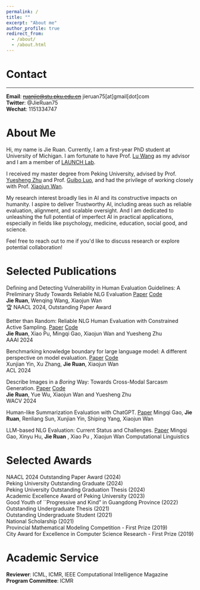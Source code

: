 ```yaml
---
permalink: /
title: ""
excerpt: "About me"
author_profile: true
redirect_from: 
  - /about/
  - /about.html
---
```


# Contact
-------
**Email**: ~~ruanjie@stu.pku.edu.cn~~ jieruan75[at]gmail[dot]com  
**Twitter**: @JieRuan75  
**Wechat**: 1151334747  

# About Me

Hi, my name is Jie Ruan. Currently, I am a first-year PhD student at University of Michigan. I am fortunate to have Prof. [Lu Wang](https://web.eecs.umich.edu/~wangluxy/) as my advisor and I am a member of [LAUNCH Lab](https://launch.eecs.umich.edu/). 

<!-- I received my master degree at Peking University, advised by Prof. Yuesheng Zhu, Prof Xiaojun Wan and Prof. Guibo Luo.-->

I received my master degree from Peking University, advised by Prof. [Yuesheng Zhu](https://scholar.google.com/citations?user=HBp_nuAAAAAJ&hl=zh-CN) and Prof. [Guibo Luo](https://scholar.google.com/citations?user=kUIPmL4AAAAJ&hl=zh-CN&oi=ao), and had the privilege of working closely with Prof. [Xiaojun Wan](https://scholar.google.com/citations?user=lTTeBdkAAAAJ&hl=zh-CN&oi=ao).

My research interest broadly lies in AI and its constructive impacts on humanity. I aspire to deliver Trustworthy AI, including areas such as reliable evaluation, alignment, and scalable oversight. And I am dedicated to unleashing the full potential of imperfect AI in practical applications, especially in fields like psychology, medicine, education, social good, and science.

Feel free to reach out to me if you'd like to discuss research or explore potential collaboration!  

<!-- 

I am currently pursuing a master's degree at Peking University, focusing on natural language generation and evaluation. 

My research interest broadly lies in Artificial Intelligence (AI) and its constructive impacts on humanity. I aspire to deliver Trustworthy and Human-centered AI, including areas such as reliable evaluation, human-AI collaboration, and AI safety. And I am dedicated to unleashing the full potential of imperfect AI in practical applications, emphasizing effective collaboration between humans and AI, especially in fields like medicine, social good, and science.


If you are interested in collaboration, please reach out! I'm more than happy to chat about opportunities here!
-->
# Selected Publications
Defining and Detecting Vulnerability in Human Evaluation Guidelines: A Preliminary Study Towards Reliable NLG Evaluation [Paper](https://arxiv.org/pdf/2406.07935) [Code](https://github.com/EnablerRx/GuidelineVulnDetect)  
**Jie Ruan**, Wenqing Wang, Xiaojun Wan   
🏆 NAACL 2024, Outstanding Paper Award  


Better than Random: Reliable NLG Human Evaluation with Constrained Active Sampling. [Paper](https://arxiv.org/pdf/2406.07967v1) [Code](https://github.com/EnablerRx/CASF)  
**Jie Ruan**, Xiao Pu, Mingqi Gao, Xiaojun Wan and Yuesheng Zhu   
AAAI 2024  



Benchmarking knowledge boundary for large language model: A different perspective on model evaluation. [Paper](https://arxiv.org/pdf/2402.11493) [Code](https://github.com/pkulcwmzx/knowledge_boundary)  
Xunjian Yin, Xu Zhang, **Jie Ruan**, Xiaojun Wan    
ACL 2024  


Describe Images in a *Boring* Way: Towards Cross-Modal Sarcasm Generation. [Paper](https://openaccess.thecvf.com/content/WACV2024/papers/Ruan_Describe_Images_in_a_Boring_Way_Towards_Cross-Modal_Sarcasm_Generation_WACV_2024_paper.pdf) [Code](https://github.com/EnablerRx/CMSG-EGRM)  
**Jie Ruan**, Yue Wu, Xiaojun Wan and Yuesheng Zhu   
WACV 2024  

Human-like Summarization Evaluation with ChatGPT. [Paper](https://arxiv.org/pdf/2304.02554)
Mingqi Gao, **Jie Ruan**, Renliang Sun, Xunjian Yin, Shiping Yang, Xiaojun Wan

LLM-based NLG Evaluation: Current Status and Challenges. [Paper](https://arxiv.org/pdf/2402.01383)
Mingqi Gao, Xinyu Hu, **Jie Ruan** , Xiao Pu , Xiaojun Wan
Computational Linguistics


# Selected Awards
NAACL 2024 Outstanding Paper Award (2024)  
Peking University Outstanding Graduate (2024)  
Peking University Outstanding Graduation Thesis (2024)  
Academic Excellence Award of Peking University (2023)  
Good Youth of \``Progressive and Kind” in Guangdong Province (2022)  
Outstanding Undergraduate Thesis (2021)  
Outstanding Undergraduate Student (2021)  
National Scholarship (2021)  
Provincial Mathematical Modeling Competition - First Prize (2019)  
City Award for Excellence in Computer Science Research - First Prize (2019)  

# Academic Service
**Reviewer**: ICML, ICMR, IEEE Computational Intelligence Magazine  
**Program Committee**: ICMR 


<!-- 

Talks
- **Towards Reliable NLG Evaluation**
University of Michigan, 2024

- **Reliable NLG Human Evaluation with Constrained Active Sampling**    
Saarland University, 2023    
Southern University of Science and Technologyy, 2023

-->

